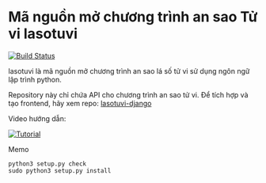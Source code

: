 Mã nguồn mở chương trình an sao Tử vi lasotuvi
===========================================

[![Build Status](https://travis-ci.org/doanguyen/lasotuvi.svg?branch=master)](https://travis-ci.org/doanguyen/lasotuvi)

lasotuvi là mã nguồn mở chương trình an sao lá số tử vi sử  dụng ngôn ngữ lập trình python.

Repository này chỉ chứa API cho chương trình an sao tử vi. Để tích hợp và tạo frontend, hãy xem repo: [lasotuvi-django](https://github.com/doanguyen/lasotuvi-django)

Video hướng dẫn:

[![Tutorial](http://i.vimeocdn.com/video/717548888_640.jpg)](https://vimeo.com/283303258 "Tutorial")

Memo
```
python3 setup.py check
sudo python3 setup.py install
```